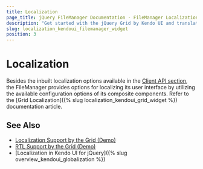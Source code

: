 ```yaml
---
title: Localization
page_title: jQuery FileManager Documentation - FileManager Localization
description: "Get started with the jQuery Grid by Kendo UI and translate its toolbar, menu, command, filter, header, and pager text messages for different culture locales."
slug: localization_kendoui_filemanager_widget
position: 3
---
```


# Localization

Besides the inbuilt localization options available in the [Client API section](/api/javascript/ui/filemanager/configuration/messages), the FileManager provides options for localizing its user interface by utilizing the available configuration options of its composite components. Refer to the [Grid Localization]({% slug localization_kendoui_grid_widget %}) documentation article.


## See Also

* [Localization Support by the Grid (Demo)](https://demos.telerik.com/kendo-ui/grid/localization)
* [RTL Support by the Grid (Demo)](https://demos.telerik.com/kendo-ui/grid/right-to-left-support)
* [Localization in Kendo UI for jQuery]({% slug overview_kendoui_globalization %})
